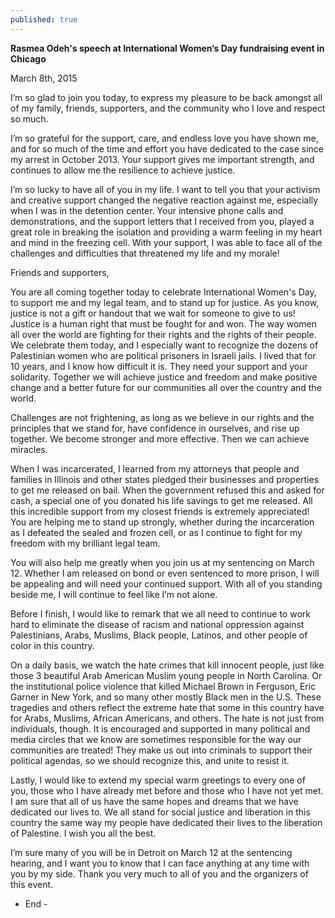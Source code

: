 ```yaml
---
published: true
---
```


**Rasmea Odeh's speech at International Women’s Day fundraising event in Chicago**

March 8th, 2015

I’m so glad to join you today, to express my pleasure to be back amongst all of my family, friends, supporters, and the community who I love and respect so much.

I’m so grateful for the support, care, and endless love you have shown me, and for so much of the time and effort you have dedicated to the case since my arrest in October 2013. Your support gives me important strength, and continues to allow me the resilience to achieve justice.

I’m so lucky to have all of you in my life. I want to tell you that your activism and creative support changed the negative reaction against me, especially when I was in the detention center. Your intensive phone calls and demonstrations, and the support letters that I received from you, played a great role in breaking the isolation and providing a warm feeling in my heart and mind in the freezing cell. With your support, I was able to face all of the challenges and difficulties that threatened my life and my morale!

Friends and supporters,

You are all coming together today to celebrate International Women's Day, to support me and my legal team, and to stand up for justice.  As you know, justice is not a gift or handout that we wait for someone to give to us!  Justice is a human right that must be fought for and won.  The way women all over the world are fighting for their rights and the rights of their people. We celebrate them today, and I especially want to recognize the dozens of Palestinian women who are political prisoners in Israeli jails. I lived that for 10 years, and I know how difficult it is. They need your support and your solidarity. Together we will achieve justice and freedom and make positive change and a better future for our communities all over the country and the world.

Challenges are not frightening, as long as we believe in our rights and the principles that we stand for, have confidence in ourselves, and rise up together. We become stronger and more effective. Then we can achieve miracles.

When I was incarcerated, I learned from my attorneys that people and families in Illinois and other states pledged their businesses and properties to get me released on bail. When the government refused this and asked for cash, a special one of you donated his life savings to get me released. All this incredible support from my closest friends is extremely appreciated! You are helping me to stand up strongly, whether during the incarceration as I defeated the sealed and frozen cell, or as I continue to fight for my freedom with my brilliant legal team.

You will also help me greatly when you join us at my sentencing on March 12. Whether I am released on bond or even sentenced to more prison, I will be appealing and will need your continued support. With all of you standing beside me, I will continue to feel like I’m not alone.

Before I finish, I would like to remark that we all need to continue to work hard to eliminate the disease of racism and national oppression against Palestinians, Arabs, Muslims, Black people, Latinos, and other people of color in this country.

On a daily basis, we watch the hate crimes that kill innocent people, just like those 3 beautiful Arab American Muslim young people in North Carolina. Or the institutional police violence that killed Michael Brown in Ferguson, Eric Garner in New York, and so many other mostly Black men in the U.S.  These tragedies and others reflect the extreme hate that some in this country have for Arabs, Muslims, African Americans, and others. The hate is not just from individuals, though.  It is encouraged and supported in many political and media circles that we know are sometimes responsible for the way our communities are treated! They make us out into criminals to support their political agendas, so we should recognize this, and unite to resist it.

Lastly, I would like to extend my special warm greetings to every one of you, those who I have already met before and those who I have not yet met. I am sure that all of us have the same hopes and dreams that we have dedicated our lives to. We all stand for social justice and liberation in this country the same way my people have dedicated their lives to the liberation of Palestine. I wish you all the best.

I’m sure many of you will be in Detroit on March 12 at the sentencing hearing, and I want you to know that I can face anything at any time with you by my side. Thank you very much to all of you and the organizers of this event.

- End -